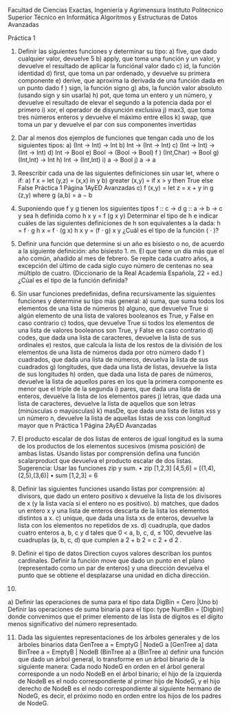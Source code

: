 Facultad de Ciencias Exactas, Ingenierı́a y Agrimensura
Instituto Politecnico Superior
Técnico en Informática
Algoritmos y Estructuras de Datos Avanzadas

Práctica 1

1. Definir las siguientes funciones y determinar su tipo:
a) five, que dado cualquier valor, devuelve 5
b) apply, que toma una función y un valor, y devuelve el resultado de aplicar la funciónal valor
dado
c) id, la función identidad
d) first, que toma un par ordenado, y devuelve su primera componente
e) derive, que aproxima la derivada de una función dada en un punto dado
f ) sign, la función signo
g) abs, la función valor absoluto (usando sign y sin usarla)
h) pot, que toma un entero y un número, y devuelve el resultado de elevar el segundo a la
potencia dada por el primero
i) xor, el operador de disyunción exclusiva
j) max3, que toma tres números enteros y devuelve el máximo entre ellos
k) swap, que toma un par y devuelve el par con sus componentes invertidas

2. Dar al menos dos ejemplos de funciones que tengan cada uno de los siguientes tipos:
a) (Int → Int) → Int
b) Int → (Int → Int)
c) (Int → Int) → (Int → Int)
d) Int → Bool
e) Bool → (Bool → Bool)
f ) (Int,Char) → Bool
g) (Int,Int) → Int
h) Int → (Int,Int)
i) a → Bool
j) a → a

3. Reescribir cada una de las siguientes definiciones sin usar let, where o if:
a) f x = let (y,z) = (x,x) in y
b) greater (x,y) = if x > y then True else False
Práctica 1
Página 1AyED Avanzadas
c) f (x,y) = let z = x + y in g (z,y) where g (a,b) = a − b

4. Suponiendo que f y g tienen los siguientes tipos
f :: c → d
g :: a → b → c
y sea h definida como
h x y = f (g x y)
Determinar el tipo de h e indicar cuáles de las siguientes definiciones de h son equivalentes a la
dada:
h = f · g
h x = f · (g x)
h x y = (f · g) x y
¿Cuál es el tipo de la función ( · )?

5. Definir una función que determine si un año es bisiesto o no, de acuerdo a la siguiente
definición:
año bisiesto 1. m. El que tiene un dı́a más que el año común, añadido al mes de febrero. Se
repite cada cuatro años, a excepción del último de cada siglo cuyo número de centenas no
sea múltiplo de cuatro. (Diccionario de la Real Academia Española, 22 ◦ ed.)
¿Cúal es el tipo de la función definida?

6. Sin usar funciones predefinidas, defina recursivamente las siguientes funciones y determine su
tipo más general:
a) suma, que suma todos los elementos de una lista de números
b) alguno, que devuelve True si algún elemento de una lista de valores booleanos es True, y
False en caso contrario
c) todos, que devuelve True si todos los elementos de una lista de valores booleanos son True,
y False en caso contrario
d) codes, que dada una lista de caracteres, devuelve la lista de sus ordinales
e) restos, que calcula la lista de los restos de la división de los elementos de una lista de
números dada por otro número dado
f ) cuadrados, que dada una lista de números, devuelva la lista de sus cuadrados
g) longitudes, que dada una lista de listas, devuelve la lista de sus longitudes
h) orden, que dada una lista de pares de números, devuelve la lista de aquellos pares en los
que la primera componente es menor que el triple de la segunda
i) pares, que dada una lista de enteros, devuelve la lista de los elementos pares
j) letras, que dada una lista de caracteres, devuelve la lista de aquellos que son letras
(minúsculas o mayúsculas)
k) masDe, que dada una lista de listas xss y un número n, devuelve la lista de aquellas listas
de xss con longitud mayor que n
Práctica 1
Página 2AyED Avanzadas

7. El producto escalar de dos listas de enteros de igual longitud es la suma de los productos de
los elementos sucesivos (misma posición) de ambas listas. Usando listas por comprensión defina
una función scalarproduct que devuelva el producto escalar de dos listas.
Sugerencia: Usar las funciones zip y sum.
• zip [1,2,3] [4,5,6] = [(1,4),(2,5),(3,6)]
• sum [1,2,3] = 6

8. Definir las siguientes funciones usando listas por comprensión:
a) divisors, que dado un entero positivo x devuelve la lista de los divisores de x (y la lista vacı́a
si el entero no es positivo).
b) matches, que dados un entero x y una lista de enteros descarta de la lista los elementos distintos
a x.
c) unique, que dada una lista xs de enteros, devuelve la lista con los elementos no repetidos de
xs.
d) cuadrupla, que dados cuatro enteros a, b, c y d tales que 0 < a, b, c, d, ≤ 100, devuelve las
cuadruplas (a, b, c, d) que cumplen a 2 + b 2 = c 2 + d 2 .

9. Definir el tipo de datos Direction cuyos valores describan los puntos cardinales. Definir la
función move que dado un punto en el plano (representado como un par de enteros) y una dirección
devuelva el punto que se obtiene el desplazarse una unidad en dicha dirección.

10.
a) Definir las operaciones de suma para el tipo
data DigBin = Cero |Uno
b) Definir las operaciones de suma binaria para el tipo:
type NumBin = [Digbin]
donde convenimos que el primer elemento de las lista de dı́gitos es el dı́gito menos significativo
del número representado.

11. Dada las siguientes representaciones de los árboles generales y de los árboles binarios
data GenTree a = EmptyG | NodeG a [GenTree a]
data BinTree a = EmptyB | NodeB (BinTree a) a (BinTree a)
definir una función que dado un árbol general, lo transforme en un árbol binario de la siguiente
manera:
Cada nodo NodeG en orden en el árbol general corresponde a un nodo NodeB en el árbol binario;
el hijo de la izquierda de NodeB es el nodo correspondiente al primer hijo de NodeG, y el hijo
derecho de NodeB es el nodo correspondiente al siguiente hermano de NodeG, es decir, el próximo
nodo en orden entre los hijos de los padres de NodeG.
